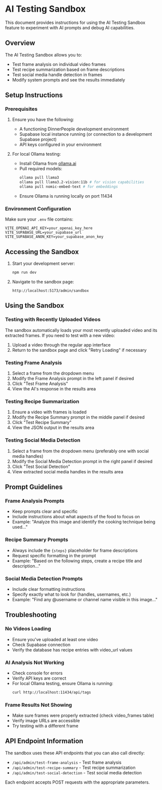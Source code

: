 # AI Testing Sandbox

This document provides instructions for using the AI Testing Sandbox feature to experiment with AI prompts and debug AI capabilities.

## Overview

The AI Testing Sandbox allows you to:

- Test frame analysis on individual video frames
- Test recipe summarization based on frame descriptions
- Test social media handle detection in frames
- Modify system prompts and see the results immediately

## Setup Instructions

### Prerequisites

1. Ensure you have the following:
   - A functioning DinnerPeople development environment
   - Supabase local instance running (or connection to a development Supabase project)
   - API keys configured in your environment

2. For local Ollama testing:
   - Install Ollama from [ollama.ai](https://ollama.ai)
   - Pull required models:
     ```bash
     ollama pull llama3
     ollama pull llama3.2-vision:11b # for vision capabilities
     ollama pull nomic-embed-text # for embeddings
     ```
   - Ensure Ollama is running locally on port 11434

### Environment Configuration

Make sure your `.env` file contains:

```
VITE_OPENAI_API_KEY=your_openai_key_here
VITE_SUPABASE_URL=your_supabase_url
VITE_SUPABASE_ANON_KEY=your_supabase_anon_key
```

## Accessing the Sandbox

1. Start your development server:
   ```bash
   npm run dev
   ```

2. Navigate to the sandbox page:
   ```
   http://localhost:5173/admin/sandbox
   ```

## Using the Sandbox

### Testing with Recently Uploaded Videos

The sandbox automatically loads your most recently uploaded video and its extracted frames. If you need to test with a new video:

1. Upload a video through the regular app interface
2. Return to the sandbox page and click "Retry Loading" if necessary

### Testing Frame Analysis

1. Select a frame from the dropdown menu
2. Modify the Frame Analysis prompt in the left panel if desired
3. Click "Test Frame Analysis"
4. View the AI's response in the results area

### Testing Recipe Summarization

1. Ensure a video with frames is loaded
2. Modify the Recipe Summary prompt in the middle panel if desired
3. Click "Test Recipe Summary"
4. View the JSON output in the results area

### Testing Social Media Detection

1. Select a frame from the dropdown menu (preferably one with social media handles)
2. Modify the Social Media Detection prompt in the right panel if desired
3. Click "Test Social Detection"
4. View extracted social media handles in the results area

## Prompt Guidelines

### Frame Analysis Prompts

- Keep prompts clear and specific
- Include instructions about what aspects of the food to focus on
- Example: "Analyze this image and identify the cooking technique being used..."

### Recipe Summary Prompts

- Always include the `{steps}` placeholder for frame descriptions
- Request specific formatting in the prompt
- Example: "Based on the following steps, create a recipe title and description..."

### Social Media Detection Prompts

- Include clear formatting instructions
- Specify exactly what to look for (handles, usernames, etc.)
- Example: "Find any @username or channel name visible in this image..."

## Troubleshooting

### No Videos Loading

- Ensure you've uploaded at least one video
- Check Supabase connection
- Verify the database has recipe entries with video_url values

### AI Analysis Not Working

- Check console for errors
- Verify API keys are correct
- For local Ollama testing, ensure Ollama is running:
  ```bash
  curl http://localhost:11434/api/tags
  ```

### Frame Results Not Showing

- Make sure frames were properly extracted (check video_frames table)
- Verify image URLs are accessible
- Try testing with a different frame

## API Endpoint Information

The sandbox uses these API endpoints that you can also call directly:

- `/api/admin/test-frame-analysis` - Test frame analysis
- `/api/admin/test-recipe-summary` - Test recipe summarization
- `/api/admin/test-social-detection` - Test social media detection

Each endpoint accepts POST requests with the appropriate parameters.
